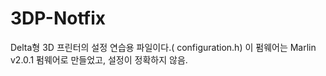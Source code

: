 # 3DP-Notfix
Delta형 3D 프린터의 설정 연습용 파일이다.( configuration.h) 이 펌웨어는 Marlin v2.0.1 펌웨어로 만들었고, 설정이 정확하지 않음.

